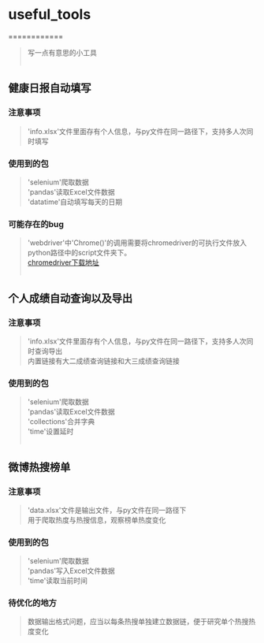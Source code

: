 # useful_tools
============
> 写一点有意思的小工具<br><br>

## 健康日报自动填写
### 注意事项
> 'info.xlsx'文件里面存有个人信息，与py文件在同一路径下，支持多人次同时填写<br>
### 使用到的包
> 'selenium'爬取数据<br>
> 'pandas'读取Excel文件数据<br>
> 'datatime'自动填写每天的日期<br>
### 可能存在的bug
> 'webdriver'中'Chrome()'的调用需要将chromedriver的可执行文件放入python路径中的script文件夹下。<br>
> [chromedriver下载地址](https://code.google.com/p/chromedriver/downloads/list)<br><br>

## 个人成绩自动查询以及导出
### 注意事项
> 'info.xlsx'文件里面存有个人信息，与py文件在同一路径下，支持多人次同时查询导出<br>
> 内置链接有大二成绩查询链接和大三成绩查询链接<br>
### 使用到的包
> 'selenium'爬取数据<br>
> 'pandas'读取Excel文件数据<br>
> 'collections'合并字典<br>
> 'time'设置延时<br><br>

## 微博热搜榜单
### 注意事项
> 'data.xlsx'文件是输出文件，与py文件在同一路径下<br>
> 用于爬取热度与热搜信息，观察榜单热度变化<br>
### 使用到的包
> 'selenium'爬取数据<br>
> 'pandas'写入Excel文件数据<br>
> 'time'读取当前时间<br>
### 待优化的地方
> 数据输出格式问题，应当以每条热搜单独建立数据链，便于研究单个热搜热度变化<br>
